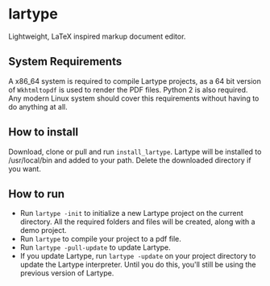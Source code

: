 # lartype
Lightweight, LaTeX inspired markup document editor.

## System Requirements
A x86_64 system is required to compile Lartype projects, as a 64 bit version of `Wkhtmltopdf` is used to render the PDF files. Python 2 is also required. Any modern Linux system should cover this requirements without having to do anything at all.

## How to install
Download, clone or pull and run `install_lartype`. Lartype will be installed to /usr/local/bin and added to your path. Delete the downloaded directory if you want.

## How to run
* Run `lartype -init` to initialize a new Lartype project on the current directory. All the required folders and files will be created, along with a demo project.
* Run `lartype` to compile your project to a pdf file.
* Run `lartype -pull-update` to update Lartype.
* If you update Lartype, run `lartype -update` on your project directory to update the Lartype interpreter. Until you do this, you'll still be using the previous version of Lartype.
